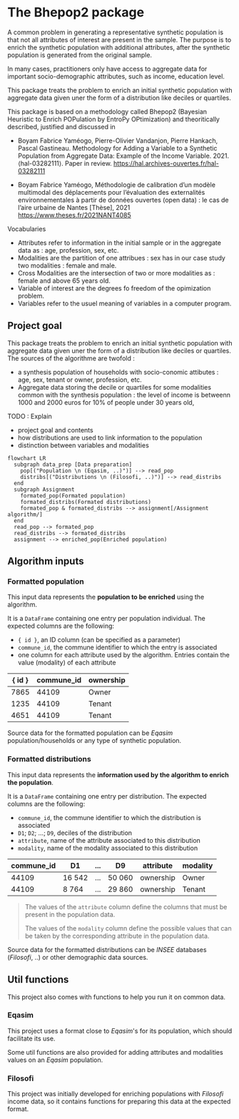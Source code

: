 # The Bhepop2 package

A common problem in generating a representative synthetic population is that not all attributes of interest are present in the sample.  The purpose is to enrich the synthetic population with additional attributes, after the synthetic population is generated from the original sample.

In many cases, practitioners only have access to aggregate data for important socio-demographic attributes, such as income, education level. 

This package treats the problem to enrich an initial synthetic population with aggregate data given uner the form of a distribution like deciles or quartiles.

This package is based on a methodology called Bhepop2 (Bayesian Heuristic to Enrich POPulation by EntroPy OPtimization) and theoritically described, justified and discussed in 

* Boyam Fabrice Yaméogo, Pierre-Olivier Vandanjon, Pierre Hankach, Pascal Gastineau. Methodology for Adding a Variable to a Synthetic Population from Aggregate Data: Example of the Income Variable. 2021. ⟨hal-03282111⟩. Paper in review. 
 https://hal.archives-ouvertes.fr/hal-03282111

* Boyam Fabrice Yaméogo, Méthodologie de calibration d’un modèle multimodal des déplacements pour l’évaluation des externalités environnementales à partir de données ouvertes (open data) : le cas de l’aire urbaine de Nantes [Thèse], 2021
https://www.theses.fr/2021NANT4085

Vocabularies
* Attributes refer to  information in the initial sample or in the aggregate data as : age, profession, sex, etc. 
* Modalities are the partition of  one attribues : sex has in  our case study two modalities : female and male.
* Cross Modalities are the intersection of two or more modalities as : female and above 65 years old.
* Variable of interest are the degrees fo freedom of the opimization problem.
* Variables refer to the usuel meaning of variables in a computer program.


## Project goal

This package treats the problem to enrich an initial synthetic population with aggregate data given uner the form of a distribution like deciles or quartiles.  The sources of the algorithme are twofold :

* a synthesis population of households with socio-conomic attibutes : age, sex, tenant or owner, profession, etc.
* Aggregate data storing  the decile or quartiles for some modalities common with the synthesis population : the level of income is betweenn 1000 and 2000 euros for 10% of people under 30 years old, 




TODO : Explain
- project goal and contents
- how distributions are used to link information to the population
- distinction between variables and modalities



```mermaid
flowchart LR
  subgraph data_prep [Data preparation]
    pop[("Population \n (Eqasim, ..)")] --> read_pop
    distribs[("Distributions \n (Filosofi, ..)")] --> read_distribs
  end
  subgraph Assignment
    formated_pop(Formated population)
    formated_distribs(Formated distributions)
    formated_pop & formated_distribs --> assignment[/Assignment algorithm/]
  end
  read_pop --> formated_pop
  read_distribs --> formated_distribs
  assignment --> enriched_pop(Enriched population)
```

## Algorithm inputs

### Formatted population

This input data represents the **population to be enriched** using the algorithm.

It is a `DataFrame` containing one entry per population individual. The expected columns are the following:

- `{ id }`, an ID column (can be specified as a parameter)
- `commune_id`, the commune identifier to which the entry is associated
- one column for each attribute used by the algorithm. Entries contain the value (modality) of each attribute

| { id } | commune_id  | ownership |
|--------|-------------|-----------|
| 7865   | 44109       | Owner     |
| 1235   | 44109       | Tenant    |
| 4651   | 44109       | Tenant    |

Source data for the formatted population can be _Eqasim_ population/households or any type of synthetic population.

### Formatted distributions

This input data represents the **information used by the algorithm to enrich the population**.

It is a `DataFrame` containing one entry per distribution. The expected columns are the following:

- `commune_id`, the commune identifier to which the distribution is associated
- `D1`; `D2`; ...; `D9`, deciles of the distribution
- `attribute`, name of the attribute associated to this distribution
- `modality`, name of the modality associated to this distribution


| commune_id | D1     | ... | D9     | attribute | modality |
|------------|--------|-----|--------|-----------|----------|
| 44109      | 16 542 | ... | 50 060 | ownership | Owner    |
| 44109      | 8 764  | ... | 29 860 | ownership | Tenant   |

> The values of the `attribute` column define the columns that must be present in the population data.
> 
> The values of the `modality` column define the possible values that can be taken by the corresponding attribute in
> the population data.

Source data for the formatted distributions can be _INSEE_ databases (_Filosofi_, ..) or other demographic data sources.

## Util functions

This project also comes with functions to help you run it on common data.

### Eqasim

This project uses a format close to _Eqasim_'s for its population, which should facilitate
its use.

Some util functions are also provided for adding attributes and modalities values on an
_Eqasim_ population.

### Filosofi

This project was initially developed for enriching populations with _Filosofi_ income data,
so it contains functions for preparing this data at the expected format.
